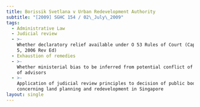 ```yaml
---
title: Borissik Svetlana v Urban Redevelopment Authority
subtitle: "[2009] SGHC 154 / 02\_July\_2009"
tags:
  - Administrative Law
  - Judicial review
  - >-
    Whether declaratory relief available under O 53 Rules of Court (Cap 322, R
    5, 2006 Rev Ed)
  - Exhaustion of remedies
  - >-
    Whether ministerial bias to be inferred from potential conflict of interest
    of advisors
  - >-
    Application of judicial review principles to decision of public body
    concerning land planning and redevelopment in Singapore
layout: single
---
```


